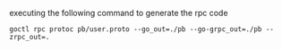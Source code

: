 executing the following command to generate the rpc code

`goctl rpc protoc pb/user.proto --go_out=./pb --go-grpc_out=./pb --zrpc_out=.`
